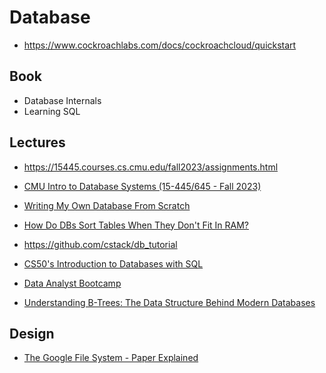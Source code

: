 # Database

* https://www.cockroachlabs.com/docs/cockroachcloud/quickstart

## Book

* Database Internals
* Learning SQL

## Lectures

* https://15445.courses.cs.cmu.edu/fall2023/assignments.html
* [CMU Intro to Database Systems (15-445/645 - Fall 2023)](https://www.youtube.com/playlist?list=PLSE8ODhjZXjbj8BMuIrRcacnQh20hmY9g)

* [Writing My Own Database From Scratch](https://www.youtube.com/watch?v=5Pc18ge9ohI)
* [How Do DBs Sort Tables When They Don't Fit In RAM?](https://www.youtube.com/watch?v=F9XmmS8rL4c)

* https://github.com/cstack/db_tutorial

* [CS50's Introduction to Databases with SQL](https://www.youtube.com/playlist?list=PLhQjrBD2T382v1MBjNOhPu9SiJ1fsD4C0)

* [Data Analyst Bootcamp](https://www.youtube.com/playlist?list=PLUaB-1hjhk8FE_XZ87vPPSfHqb6OcM0cF)

* [Understanding B-Trees: The Data Structure Behind Modern Databases](https://www.youtube.com/watch?v=K1a2Bk8NrYQ)

## Design

* [The Google File System - Paper Explained](https://www.youtube.com/watch?v=LXhgFAZroG8&list=PLsdq-3Z1EPT2XEJ0AmF02LBK1RFNd-jK8&index=1)